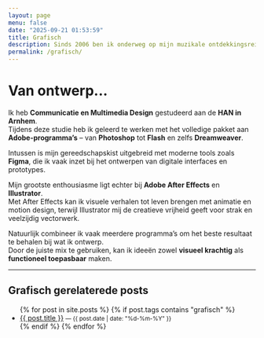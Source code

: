 ```yaml
---
layout: page
menu: false
date: "2025-09-21 01:53:59"
title: Grafisch
description: Sinds 2006 ben ik onderweg op mijn muzikale ontdekkingsreis op de piano – van A t/m D-examen – en tegenwoordig invalpianist bij Popkoor Wiezz in Wierden..
permalink: /grafisch/
---
```


# Van ontwerp...


Ik heb **Communicatie en Multimedia Design** gestudeerd aan de **HAN in Arnhem**.  
Tijdens deze studie heb ik geleerd te werken met het volledige pakket aan **Adobe-programma’s** – van **Photoshop** tot **Flash** en zelfs **Dreamweaver**.  

Intussen is mijn gereedschapskist uitgebreid met moderne tools zoals **Figma**, die ik vaak inzet bij het ontwerpen van digitale interfaces en prototypes.  

Mijn grootste enthousiasme ligt echter bij **Adobe After Effects** en **Illustrator**.  
Met After Effects kan ik visuele verhalen tot leven brengen met animatie en motion design, terwijl Illustrator mij de creatieve vrijheid geeft voor strak en veelzijdig vectorwerk.  

Natuurlijk combineer ik vaak meerdere programma’s om het beste resultaat te behalen bij wat ik ontwerp.  
Door de juiste mix te gebruiken, kan ik ideeën zowel **visueel krachtig** als **functioneel toepasbaar** maken.  

---

## Grafisch gerelaterede posts

<ul>
  {% for post in site.posts %}
    {% if  post.tags contains "grafisch" %}
      <li>
        <a href="{{ post.url | relative_url }}">{{ post.title }}</a>
        <small>— {{ post.date | date: "%d-%m-%Y" }}</small>
      </li>
    {% endif %}
  {% endfor %}
</ul>







